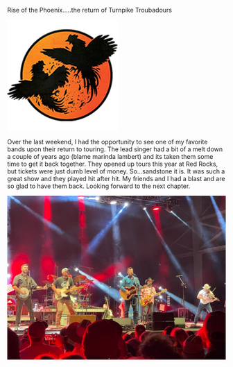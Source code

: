Rise of the Phoenix.....the return of Turnpike Troubadours 

![alt text](/assets/img/6227c693e5ea742117ce9f41_256.png "Turnpike Logo")

Over the last weekend, I had the opportunity to see one of my favorite bands upon their return to touring.  The lead singer had a bit of a melt down a couple of years ago (blame marinda lambert) and its taken them some time to get it back together.  They opened up tours this year at Red Rocks, but tickets were just dumb level of money.  So...sandstone it is.  It was such a great show and they played hit after hit.  My friends and I had a blast and are so glad to have them back.  Looking forward to the next chapter.  

![alt text](/assets/img/IMG_3049.jpg "ConcertPic")




